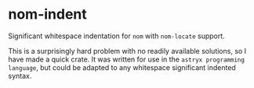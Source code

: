 # nom-indent

Significant whitespace indentation for `nom` with `nom-locate` support.

This is a surprisingly hard problem with no readily available solutions, so I have made a quick crate. It was written for use in the `astryx programming language`, but could be adapted to any whitespace significant indented syntax.
